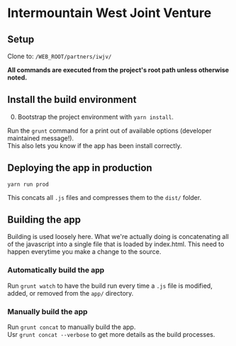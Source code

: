 # Intermountain West Joint Venture

## Setup
Clone to: `/WEB_ROOT/partners/iwjv/`

**All commands are executed from the project's root path unless otherwise noted.**

## Install the build environment

 0. Bootstrap the project environment with `yarn install`.
 
 Run the `grunt` command for a print out of available options (developer maintained message!).  
 This also lets you know if the app has been install correctly.

## Deploying the app in production
`yarn run prod`  

This concats all `.js` files and compresses them to the `dist/` folder.

## Building the app
Building is used loosely here. What we're actually doing is concatenating all of the 
javascript into a single file that is loaded by index.html. This need to happen
everytime you make a change to the source.  

### Automatically build the app
Run `grunt watch` to have the build run every time a `.js` file is modified, added, or removed from the `app/` directory.  

### Manually build the app
Run `grunt concat` to manually build the app.  
Usr `grunt concat --verbose` to get more details as the build processes.

